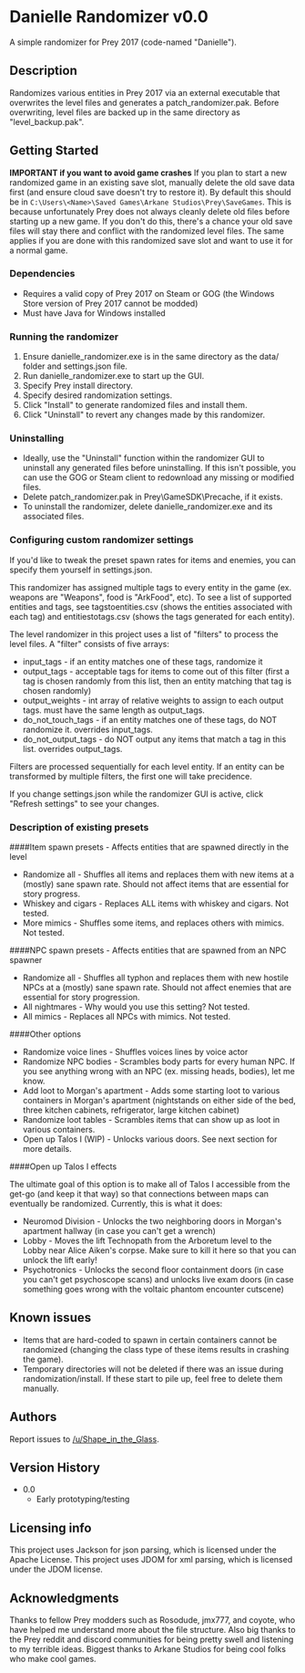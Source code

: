 # Danielle Randomizer v0.0

A simple randomizer for Prey 2017 (code-named "Danielle").

## Description

Randomizes various entities in Prey 2017 via an external executable that overwrites the level files and generates a patch_randomizer.pak. Before overwriting, level files are backed up in the same directory as "level_backup.pak".

## Getting Started

**IMPORTANT if you want to avoid game crashes** If you plan to start a new randomized game in an existing save slot, manually delete the old save data first (and ensure cloud save doesn't try to restore it). By default this should be in `C:\Users\<Name>\Saved Games\Arkane Studios\Prey\SaveGames`. This is because unfortunately Prey does not always cleanly delete old files before starting up a new game. If you don't do this, there's a chance your old save files will stay there and conflict with the randomized level files. The same applies if you are done with this randomized save slot and want to use it for a normal game.

### Dependencies

* Requires a valid copy of Prey 2017 on Steam or GOG (the Windows Store version of Prey 2017 cannot be modded)
* Must have Java for Windows installed

### Running the randomizer

1. Ensure danielle_randomizer.exe is in the same directory as the data/ folder and settings.json file.
2. Run danielle_randomizer.exe to start up the GUI.
3. Specify Prey install directory.
4. Specify desired randomization settings.
5. Click "Install" to generate randomized files and install them.
6. Click "Uninstall" to revert any changes made by this randomizer.

### Uninstalling

* Ideally, use the "Uninstall" function within the randomizer GUI to uninstall any generated files before uninstalling. If this isn't possible, you can use the GOG or Steam client to redownload any missing or modified files.
* Delete patch_randomizer.pak in Prey\GameSDK\Precache, if it exists.
* To uninstall the randomizer, delete danielle_randomizer.exe and its associated files.

### Configuring custom randomizer settings

If you'd like to tweak the preset spawn rates for items and enemies, you can specify them yourself in settings.json.

This randomizer has assigned multiple tags to every entity in the game (ex. weapons are "Weapons", food is "ArkFood", etc). To see a list of supported entities and tags, see tagstoentities.csv (shows the entities associated with each tag) and entitiestotags.csv (shows the tags generated for each entity).

The level randomizer in this project uses a list of "filters" to process the level files. A "filter" consists of five arrays:

* input_tags - if an entity matches one of these tags, randomize it
* output_tags - acceptable tags for items to come out of this filter (first a tag is chosen randomly from this list, then an entity matching that tag is chosen randomly)
* output_weights - int array of relative weights to assign to each output tags. must have the same length as output_tags.
* do_not_touch_tags - if an entity matches one of these tags, do NOT randomize it. overrides input_tags.
* do_not_output_tags - do NOT output any items that match a tag in this list. overrides output_tags.

Filters are processed sequentially for each level entity. If an entity can be transformed by multiple filters, the first one will take precidence.

If you change settings.json while the randomizer GUI is active, click "Refresh settings" to see your changes.

### Description of existing presets

####Item spawn presets - Affects entities that are spawned directly in the level

* Randomize all - Shuffles all items and replaces them with new items at a (mostly) sane spawn rate. Should not affect items that are essential for story progress.
* Whiskey and cigars - Replaces ALL items with whiskey and cigars. Not tested.
* More mimics - Shuffles some items, and replaces others with mimics. Not tested.

####NPC spawn presets - Affects entities that are spawned from an NPC spawner

* Randomize all - Shuffles all typhon and replaces them with new hostile NPCs at a (mostly) sane spawn rate. Should not affect enemies that are essential for story progression.
* All nightmares - Why would you use this setting? Not tested.
* All mimics - Replaces all NPCs with mimics. Not tested.

####Other options

* Randomize voice lines - Shuffles voices lines by voice actor
* Randomize NPC bodies - Scrambles body parts for every human NPC. If you see anything wrong with an NPC (ex. missing heads, bodies), let me know.
* Add loot to Morgan's apartment - Adds some starting loot to various containers in Morgan's apartment (nightstands on either side of the bed, three kitchen cabinets, refrigerator, large kitchen cabinet)
* Randomize loot tables - Scrambles items that can show up as loot in various containers.
* Open up Talos I (WIP) - Unlocks various doors. See next section for more details.

####Open up Talos I effects

The ultimate goal of this option is to make all of Talos I accessible from the get-go (and keep it that way) so that connections between maps can eventually be randomized. Currently, this is what it does:

* Neuromod Division - Unlocks the two neighboring doors in Morgan's apartment hallway (in case you can't get a wrench)
* Lobby - Moves the lift Technopath from the Arboretum level to the Lobby near Alice Aiken's corpse. Make sure to kill it here so that you can unlock the lift early!
* Psychotronics - Unlocks the second floor containment doors (in case you can't get psychoscope scans) and unlocks live exam doors (in case something goes wrong with the voltaic phantom encounter cutscene)

## Known issues

* Items that are hard-coded to spawn in certain containers cannot be randomized (changing the class type of these items results in crashing the game).
* Temporary directories will not be deleted if there was an issue during randomization/install. If these start to pile up, feel free to delete them manually.

## Authors

Report issues to [/u/Shape_in_the_Glass](https://reddit.com/u/shape_in_the_glass).

## Version History

* 0.0
    * Early prototyping/testing

## Licensing info

This project uses Jackson for json parsing, which is licensed under the Apache License.
This project uses JDOM for xml parsing, which is licensed under the JDOM license.

## Acknowledgments

Thanks to fellow Prey modders such as Rosodude, jmx777, and coyote, who have helped me understand more about the file structure. Also big thanks to the Prey reddit and discord communities for being pretty swell and listening to my terrible ideas. Biggest thanks to Arkane Studios for being cool folks who make cool games.
